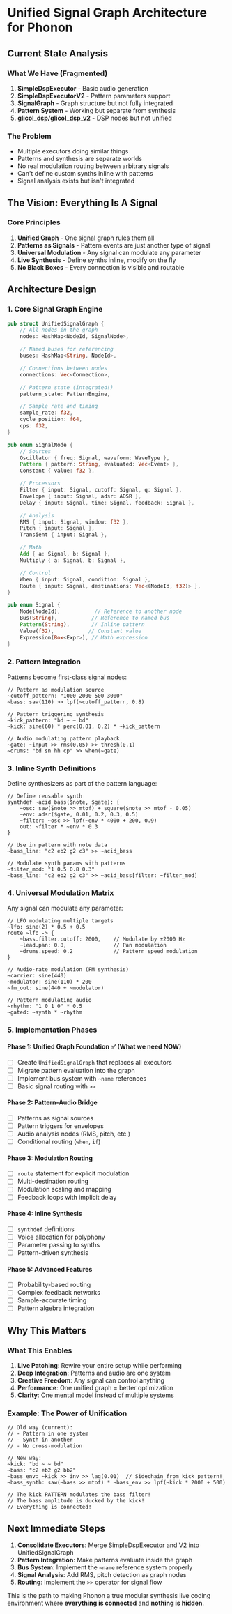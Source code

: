 # Unified Signal Graph Architecture for Phonon

## Current State Analysis

### What We Have (Fragmented)
1. **SimpleDspExecutor** - Basic audio generation
2. **SimpleDspExecutorV2** - Pattern parameters support
3. **SignalGraph** - Graph structure but not fully integrated
4. **Pattern System** - Working but separate from synthesis
5. **glicol_dsp/glicol_dsp_v2** - DSP nodes but not unified

### The Problem
- Multiple executors doing similar things
- Patterns and synthesis are separate worlds
- No real modulation routing between arbitrary signals
- Can't define custom synths inline with patterns
- Signal analysis exists but isn't integrated

## The Vision: Everything Is A Signal

### Core Principles
1. **Unified Graph** - One signal graph rules them all
2. **Patterns as Signals** - Pattern events are just another type of signal
3. **Universal Modulation** - Any signal can modulate any parameter
4. **Live Synthesis** - Define synths inline, modify on the fly
5. **No Black Boxes** - Every connection is visible and routable

## Architecture Design

### 1. Core Signal Graph Engine

```rust
pub struct UnifiedSignalGraph {
    // All nodes in the graph
    nodes: HashMap<NodeId, SignalNode>,

    // Named buses for referencing
    buses: HashMap<String, NodeId>,

    // Connections between nodes
    connections: Vec<Connection>,

    // Pattern state (integrated!)
    pattern_state: PatternEngine,

    // Sample rate and timing
    sample_rate: f32,
    cycle_position: f64,
    cps: f32,
}

pub enum SignalNode {
    // Sources
    Oscillator { freq: Signal, waveform: WaveType },
    Pattern { pattern: String, evaluated: Vec<Event> },
    Constant { value: f32 },

    // Processors
    Filter { input: Signal, cutoff: Signal, q: Signal },
    Envelope { input: Signal, adsr: ADSR },
    Delay { input: Signal, time: Signal, feedback: Signal },

    // Analysis
    RMS { input: Signal, window: f32 },
    Pitch { input: Signal },
    Transient { input: Signal },

    // Math
    Add { a: Signal, b: Signal },
    Multiply { a: Signal, b: Signal },

    // Control
    When { input: Signal, condition: Signal },
    Route { input: Signal, destinations: Vec<(NodeId, f32)> },
}

pub enum Signal {
    Node(NodeId),           // Reference to another node
    Bus(String),           // Reference to named bus
    Pattern(String),       // Inline pattern
    Value(f32),           // Constant value
    Expression(Box<Expr>), // Math expression
}
```

### 2. Pattern Integration

Patterns become first-class signal nodes:

```
// Pattern as modulation source
~cutoff_pattern: "1000 2000 500 3000"
~bass: saw(110) >> lpf(~cutoff_pattern, 0.8)

// Pattern triggering synthesis
~kick_pattern: "bd ~ ~ bd"
~kick: sine(60) * perc(0.01, 0.2) * ~kick_pattern

// Audio modulating pattern playback
~gate: ~input >> rms(0.05) >> thresh(0.1)
~drums: "bd sn hh cp" >> when(~gate)
```

### 3. Inline Synth Definitions

Define synthesizers as part of the pattern language:

```
// Define reusable synth
synthdef ~acid_bass($note, $gate): {
    ~osc: saw($note >> mtof) + square($note >> mtof - 0.05)
    ~env: adsr($gate, 0.01, 0.2, 0.3, 0.5)
    ~filter: ~osc >> lpf(~env * 4000 + 200, 0.9)
    out: ~filter * ~env * 0.3
}

// Use in pattern with note data
~bass_line: "c2 eb2 g2 c3" >> ~acid_bass

// Modulate synth params with patterns
~filter_mod: "1 0.5 0.8 0.3"
~bass_line: "c2 eb2 g2 c3" >> ~acid_bass[filter: ~filter_mod]
```

### 4. Universal Modulation Matrix

Any signal can modulate any parameter:

```
// LFO modulating multiple targets
~lfo: sine(2) * 0.5 + 0.5
route ~lfo -> {
    ~bass.filter.cutoff: 2000,    // Modulate by ±2000 Hz
    ~lead.pan: 0.8,               // Pan modulation
    ~drums.speed: 0.2             // Pattern speed modulation
}

// Audio-rate modulation (FM synthesis)
~carrier: sine(440)
~modulator: sine(110) * 200
~fm_out: sine(440 + ~modulator)

// Pattern modulating audio
~rhythm: "1 0 1 0" * 0.5
~gated: ~synth * ~rhythm
```

### 5. Implementation Phases

#### Phase 1: Unified Graph Foundation ✅ (What we need NOW)
- [ ] Create `UnifiedSignalGraph` that replaces all executors
- [ ] Migrate pattern evaluation into the graph
- [ ] Implement bus system with `~name` references
- [ ] Basic signal routing with `>>`

#### Phase 2: Pattern-Audio Bridge
- [ ] Patterns as signal sources
- [ ] Pattern triggers for envelopes
- [ ] Audio analysis nodes (RMS, pitch, etc.)
- [ ] Conditional routing (`when`, `if`)

#### Phase 3: Modulation Routing
- [ ] `route` statement for explicit modulation
- [ ] Multi-destination routing
- [ ] Modulation scaling and mapping
- [ ] Feedback loops with implicit delay

#### Phase 4: Inline Synthesis
- [ ] `synthdef` definitions
- [ ] Voice allocation for polyphony
- [ ] Parameter passing to synths
- [ ] Pattern-driven synthesis

#### Phase 5: Advanced Features
- [ ] Probability-based routing
- [ ] Complex feedback networks
- [ ] Sample-accurate timing
- [ ] Pattern algebra integration

## Why This Matters

### What This Enables
1. **Live Patching**: Rewire your entire setup while performing
2. **Deep Integration**: Patterns and audio are one system
3. **Creative Freedom**: Any signal can control anything
4. **Performance**: One unified graph = better optimization
5. **Clarity**: One mental model instead of multiple systems

### Example: The Power of Unification

```
// Old way (current):
// - Pattern in one system
// - Synth in another
// - No cross-modulation

// New way:
~kick: "bd ~ ~ bd"
~bass: "c2 eb2 g2 bb2"
~bass_env: ~kick >> inv >> lag(0.01)  // Sidechain from kick pattern!
~bass_synth: saw(~bass >> mtof) * ~bass_env >> lpf(~kick * 2000 + 500)

// The kick PATTERN modulates the bass filter!
// The bass amplitude is ducked by the kick!
// Everything is connected!
```

## Next Immediate Steps

1. **Consolidate Executors**: Merge SimpleDspExecutor and V2 into UnifiedSignalGraph
2. **Pattern Integration**: Make patterns evaluate inside the graph
3. **Bus System**: Implement the `~name` reference system properly
4. **Signal Analysis**: Add RMS, pitch detection as graph nodes
5. **Routing**: Implement the `>>` operator for signal flow

This is the path to making Phonon a true modular synthesis live coding environment where **everything is connected** and **nothing is hidden**.